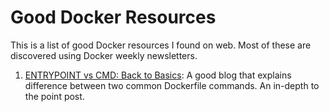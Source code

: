 # Good Docker Resources

This is a list of good Docker resources I found on web. Most of these are discovered using Docker weekly newsletters.

1. [ENTRYPOINT vs CMD: Back to Basics](http://www.johnzaccone.io/entrypoint-vs-cmd-back-to-basics/): A good blog that explains difference between two common Dockerfile commands. An in-depth to the point post. 

